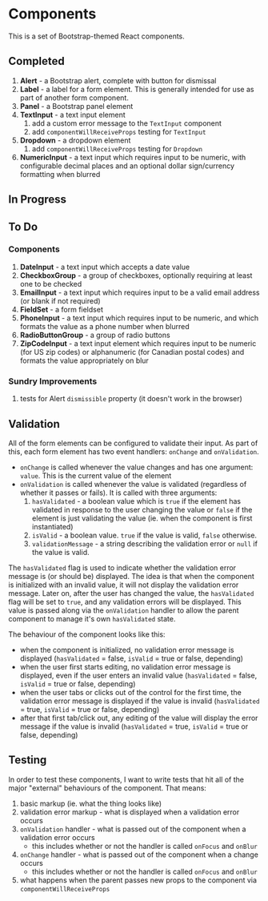 Components
==========

This is a set of Bootstrap-themed React components.

## Completed

1. **Alert** - a Bootstrap alert, complete with button for dismissal
1. **Label** - a label for a form element. This is generally intended for use as part of another form component.
1. **Panel** - a Bootstrap panel element
1. **TextInput** - a text input element
    1. add a custom error message to the `TextInput` component
    1. add `componentWillReceiveProps` testing for `TextInput`
1. **Dropdown** - a dropdown element
    1. add `componentWillReceiveProps` testing for `Dropdown`
1. **NumericInput** - a text input which requires input to be numeric, with configurable decimal places and an optional dollar sign/currency formatting when blurred

## In Progress

## To Do

### Components

1. **DateInput** - a text input which accepts a date value
1. **CheckboxGroup** - a group of checkboxes, optionally requiring at least one to be checked
1. **EmailInput** - a text input which requires input to be a valid email address (or blank if not required)
1. **FieldSet** - a form fieldset
1. **PhoneInput** - a text input which requires input to be numeric, and which formats the value as a phone number when blurred
1. **RadioButtonGroup** - a group of radio buttons
1. **ZipCodeInput** - a text input element which requires input to be numeric (for US zip codes) or alphanumeric (for Canadian postal codes) and formats the value appropriately on blur

### Sundry Improvements

1. tests for Alert `dismissible` property (it doesn't work in the browser)

## Validation

All of the form elements can be configured to validate their input. As part of this, each form element has two event handlers: `onChange` and `onValidation`.

+ `onChange` is called whenever the value changes and has one argument: `value`. This is the current value of the element
+ `onValidation` is called whenever the value is validated (regardless of whether it passes or fails). It is called with three arguments:
    1. `hasValidated` - a boolean value which is `true` if the element has validated in response to the user changing the value or `false` if the element is just validating the value (ie. when the component is first instantiated)
    1. `isValid` - a boolean value. `true` if the value is valid, `false` otherwise.
    1. `validationMessage` - a string describing the validation error or `null` if the value is valid.

The `hasValidated` flag is used to indicate whether the validation error message is (or should be) displayed. The idea is that when the component is initialized with an invalid value, it will not display the validation error message. Later on, after the user has changed the value, the `hasValidated` flag will be set to `true`, and any validation errors will be displayed. This value is passed along via the `onValidation` handler to allow the parent component to manage it's own `hasValidated` state.

The behaviour of the component looks like this:

+ when the component is initialized, no validation error message is displayed (`hasValidated` = false, `isValid` = true or false, depending)
+ when the user first starts editing, no validation error message is displayed, even if the user enters an invalid value (`hasValidated` = false, `isValid` = true or false, depending)
+ when the user tabs or clicks out of the control for the first time, the validation error message is displayed if the value is invalid (`hasValidated` = true, `isValid` = true or false, depending)
+ after that first tab/click out, any editing of the value will display the error message if the value is invalid (`hasValidated` = true, `isValid` = true or false, depending)

## Testing

In order to test these components, I want to write tests that hit all of the major "external" behaviours of the component. That means:

1. basic markup (ie. what the thing looks like)
1. validation error markup - what is displayed when a validation error occurs
1. `onValidation` handler - what is passed out of the component when a validation error occurs
    + this includes whether or not the handler is called `onFocus` and `onBlur`
1. `onChange` handler - what is passed out of the component when a change occurs
    + this includes whether or not the handler is called `onFocus` and `onBlur`
1. what happens when the parent passes new props to the component via `componentWillReceiveProps`
